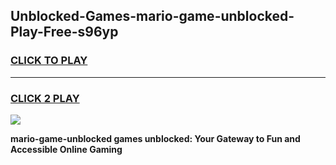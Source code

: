 
## Unblocked-Games-mario-game-unblocked-Play-Free-s96yp
<h3>
<a href="https://premium76.site?title=mario-game-unblocked&ref=18A">CLICK TO PLAY</a></h3>
<hr>

<h3>
<a href="https://premium76.site?title=mario-game-unblocked&ref=18A">CLICK 2 PLAY</a>
  
</h3>

<a href="https://premium76.site?title=mario-game-unblocked&ref=18A"><img src="https://clearcache.store/games.png"></a>


**mario-game-unblocked games unblocked: Your Gateway to Fun and Accessible Online Gaming**
